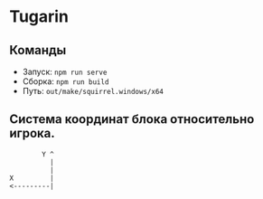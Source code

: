 # Tugarin

## Команды
* Запуск: `npm run serve`
* Сборка: `npm run build`
* Путь: `out/make/squirrel.windows/x64`

## Система координат блока относительно игрока.
```
        Y ^
          |
          |
X         |
<---------|
```
